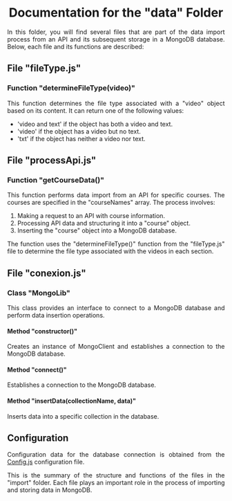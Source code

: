 <h1 align="center">Documentation for the "data" Folder</h1>

<p align="justify">In this folder, you will find several files that are part of the data import process from an API and its subsequent storage in a MongoDB database. Below, each file and its functions are described:</p>

<h2>File "fileType.js"</h2>

<h3>Function "determineFileType(video)"</h3>

<p align="justify">This function determines the file type associated with a "video" object based on its content. It can return one of the following values:</p>

<ul>
    <li>'video and text' if the object has both a video and text.</li>
    <li>'video' if the object has a video but no text.</li>
    <li>'txt' if the object has neither a video nor text.</li>
</ul>

<h2>File "processApi.js"</h2>

<h3>Function "getCourseData()"</h3>

<p align="justify">This function performs data import from an API for specific courses. The courses are specified in the "courseNames" array. The process involves:</p>

<ol>
    <li>Making a request to an API with course information.</li>
    <li>Processing API data and structuring it into a "course" object.</li>
    <li>Inserting the "course" object into a MongoDB database.</li>
</ol>

<p align="justify">The function uses the "determineFileType()" function from the "fileType.js" file to determine the file type associated with the videos in each section.</p>

<h2>File "conexion.js"</h2>

<h3>Class "MongoLib"</h3>

<p align="justify">This class provides an interface to connect to a MongoDB database and perform data insertion operations.</p>

<h4>Method "constructor()"</h4>

<p align="justify">Creates an instance of MongoClient and establishes a connection to the MongoDB database.</p>

<h4>Method "connect()"</h4>

<p align="justify">Establishes a connection to the MongoDB database.</p>

<h4>Method "insertData(collectionName, data)"</h4>

<p align="justify">Inserts data into a specific collection in the database.</p>

<h2>Configuration</h2>

<p align="justify">Configuration data for the database connection is obtained from the <a href="https://github.com/Davidpereznuma10/Interestelar/blob/connection/Api/config/config.js">Config.js</a> configuration file.</p>

<p align="justify">This is the summary of the structure and functions of the files in the "import" folder. Each file plays an important role in the process of importing and storing data in MongoDB.</p>
